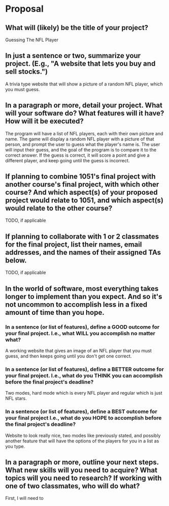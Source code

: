 # Proposal

## What will (likely) be the title of your project?

Guessing The NFL Player

## In just a sentence or two, summarize your project. (E.g., "A website that lets you buy and sell stocks.")

A trivia type website that will show a picture of a random NFL player, which you must guess.

## In a paragraph or more, detail your project. What will your software do? What features will it have? How will it be executed?

The program will have a list of NFL players, each with their own picture and name. The game will display a random NFL player with a picture of that person, and prompt the user to guess what the player's name is. The user will input their guess, and the goal of the program is to compare it to the correct answer. If the guess is correct, it will score a point and give a different player, and keep going until the guess is incorrect.

## If planning to combine 1051's final project with another course's final project, with which other course? And which aspect(s) of your proposed project would relate to 1051, and which aspect(s) would relate to the other course?

TODO, if applicable

## If planning to collaborate with 1 or 2 classmates for the final project, list their names, email addresses, and the names of their assigned TAs below.

TODO, if applicable

## In the world of software, most everything takes longer to implement than you expect. And so it's not uncommon to accomplish less in a fixed amount of time than you hope.

### In a sentence (or list of features), define a GOOD outcome for your final project. I.e., what WILL you accomplish no matter what?

A working website that gives an image of an NFL player that you must guess, and then keeps going until you don't get one correct.

### In a sentence (or list of features), define a BETTER outcome for your final project. I.e., what do you THINK you can accomplish before the final project's deadline?

Two modes, hard mode which is every NFL player and regular which is just NFL stars. 

### In a sentence (or list of features), define a BEST outcome for your final project I.e., what do you HOPE to accomplish before the final project's deadline?

Website to look really nice, two modes like previously stated, and possibly another feature that will have the options of the players for you in a list as you type.

## In a paragraph or more, outline your next steps. What new skills will you need to acquire? What topics will you need to research? If working with one of two classmates, who will do what?

First, I will need to 
